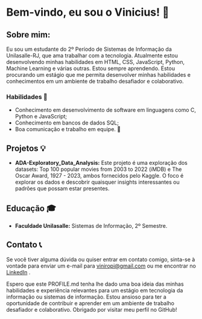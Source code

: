 # Bem-vindo, eu sou o Vinicius! 👋

## Sobre mim:

Eu sou um estudante do 2º Período de Sistemas de Informação da Unilasalle-RJ, que ama trabalhar com a tecnologia. Atualmente estou desenvolvendo minhas habilidades em
HTML, CSS, JavaScript, Python, Machine Learning e várias outras. Estou sempre aprendendo. Estou procurando um estágio que me permita desenvolver minhas habilidades e conhecimentos em um ambiente de trabalho desafiador e colaborativo.

### Habilidades 🚀

- Conhecimento em desenvolvimento de software em linguagens como C, Python e JavaScript;
- Conhecimento em bancos de dados SQL;
- Boa comunicação e trabalho em equipe. 🤝

## Projetos 💡

- **ADA-Exploratory_Data_Analysis:** Este projeto é uma exploração dos datasets: Top 100 popular movies from 2003 to 2022 (iMDB) e The Oscar Award, 1927 - 2023, ambos fornecidos pelo Kaggle. O foco é explorar os dados e descobrir quaisquer insights interessantes ou padrões que possam estar presentes.

## Educação 🎓

- **Faculdade Unilasalle:** Sistemas de Informação, 2º Semestre.

## Contato 📞

Se você tiver alguma dúvida ou quiser entrar em contato comigo, sinta-se à vontade para enviar um e-mail para viniropi@gmail.com ou me encontrar no
[LinkedIn](www.linkedin.com/in/vinicius-r-pinheiro) .


Espero que este PROFILE.md tenha lhe dado uma boa ideia das minhas habilidades e experiência relevantes para um estágio em tecnologia da informação ou sistemas de informação. Estou ansioso para ter a oportunidade de contribuir e aprender em um ambiente de trabalho desafiador e colaborativo. Obrigado por visitar meu perfil no GitHub!
